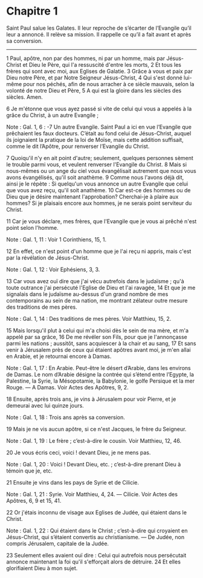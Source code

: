 # Chapitre 1

Saint Paul salue les Galates.
Il leur reproche de s’écarter de l’Evangile qu’il leur a annoncé.
Il relève sa mission.
Il rappelle ce qu’il a fait avant et après sa conversion.

***

1 Paul, apôtre, non par des hommes, ni par un homme, mais par Jésus-Christ et Dieu le Père, qui l'a ressuscité d'entre les morts, 2 Et tous les frères qui sont avec moi, aux Eglises de Galatie. 3 Grâce à vous et paix par Dieu notre Père, et par Notre Seigneur Jésus-Christ, 4 Qui s'est donné lui-même pour nos péchés, afin de nous arracher à ce siècle mauvais, selon la volonté de notre Dieu et Père, 5 A qui est la gloire dans les siècles des siècles. Amen.


6 Je m'étonne que vous ayez passé si vite de celui qui vous a appelés à la grâce du Christ, à un autre Evangile ;

<span class="bible-note">Note : </span> Gal. 1, 6 : -7 Un autre Evangile. Saint Paul a ici en vue l’Evangile que prêchaient les faux docteurs. C’était au fond celui de Jésus-Christ, auquel ils joignaient la pratique de la loi de Moïse, mais cette addition suffisait, comme le dit l’Apôtre, pour renverser l’Evangile du Christ.

7 Quoiqu'il n'y en ait point d'autre; seulement, quelques personnes sèment le trouble parmi vous, et veulent renverser l'Evangile du Christ. 8 Mais si nous-mêmes ou un ange du ciel vous évangélisait autrement que nous vous avons évangélisés, qu'il soit anathème. 9 Comme nous l'avons déjà dit, ainsi je le répète : Si quelqu'un vous annonce un autre Evangile que celui que vous avez reçu, qu'il soit anathème. 10 Car est-ce des hommes ou de Dieu que je désire maintenant l'approbation? Cherchai-je à plaire aux hommes? Si je plaisais encore aux hommes, je ne serais point serviteur du Christ.


11 Car je vous déclare, mes frères, que l'Evangile que je vous ai prêché n'est point selon l'homme.

<span class="bible-note">Note : </span> Gal. 1, 11 : Voir 1 Corinthiens, 15, 1.

12 En effet, ce n'est point d'un homme que je l'ai reçu ni appris, mais c'est par la révélation de Jésus-Christ.

<span class="bible-note">Note : </span> Gal. 1, 12 : Voir Ephésiens, 3, 3.


13 Car vous avez ouï dire que j'ai vécu autrefois dans le judaïsme ; qu'à toute outrance j'ai persécuté l'Eglise de Dieu et l'ai ravagée, 14 Et que je me signalais dans le judaïsme au-dessus d'un grand nombre de mes contemporains au sein de ma nation, me montrant zélateur outre mesure des traditions de mes pères.

<span class="bible-note">Note : </span> Gal. 1, 14 : Des traditions de mes pères. Voir Matthieu, 15, 2.

15 Mais lorsqu'il plut à celui qui m'a choisi dès le sein de ma mère, et m'a appelé par sa grâce, 16 De me révéler son Fils, pour que je l'annonçasse parmi les nations ; aussitôt, sans acquiescer à la chair et au sang, 17 Et sans venir à Jérusalem près de ceux qui étaient apôtres avant moi, je m'en allai en Arabie, et je retournai encore à Damas.

<span class="bible-note">Note : </span> Gal. 1, 17 : En Arabie. Peut-être le désert d’Arabie, dans les environs de Damas. Le nom d’Arabie désigne la contrée qui s’étend entre l’Egypte, la Palestine, la Syrie, la Mésopotamie, la Babylonie, le golfe Persique et la mer Rouge. ― A Damas. Voir Actes des Apôtres, 9, 2.


18 Ensuite, après trois ans, je vins à Jérusalem pour voir Pierre, et je demeurai avec lui quinze jours.

<span class="bible-note">Note : </span> Gal. 1, 18 : Trois ans après sa conversion.

19 Mais je ne vis aucun apôtre, si ce n'est Jacques, le frère du Seigneur.

<span class="bible-note">Note : </span> Gal. 1, 19 : Le frère ; c’est-à-dire le cousin. Voir Matthieu, 12, 46.

20 Je vous écris ceci, voici ! devant Dieu, je ne mens pas.

<span class="bible-note">Note : </span> Gal. 1, 20 : Voici ! Devant Dieu, etc. ; c’est-à-dire prenant Dieu à témoin que je, etc.


21 Ensuite je vins dans les pays de Syrie et de Cilicie.

<span class="bible-note">Note : </span> Gal. 1, 21 : Syrie. Voir Matthieu, 4, 24. ― Cilicie. Voir Actes des Apôtres, 6, 9 et 15, 41.

22 Or j'étais inconnu de visage aux Eglises de Judée, qui étaient dans le Christ.

<span class="bible-note">Note : </span> Gal. 1, 22 : Qui étaient dans le Christ ; c’est-à-dire qui croyaient en Jésus-Christ, qui s’étaient convertis au christianisme. ― De Judée, non compris Jérusalem, capitale de la Judée.

23 Seulement elles avaient ouï dire : Celui qui autrefois nous persécutait annonce maintenant la foi qu'il s'efforçait alors de détruire. 24 Et elles glorifiaient Dieu à mon sujet.

